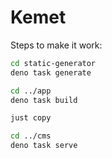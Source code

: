 # Kemet

Steps to make it work:

```sh
cd static-generator
deno task generate

cd ../app
deno task build

just copy

cd ../cms
deno task serve
```
